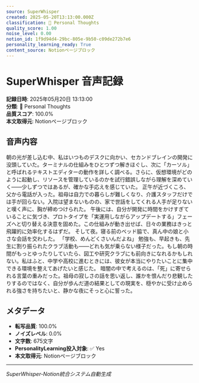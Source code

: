 ```yaml
---
source: SuperWhisper
created: 2025-05-20T13:13:00.000Z
classification: 💭 Personal Thoughts
quality_score: 1.00
noise_level: 0.00
notion_id: 1f9d94d4-29bc-805e-9b50-c09de272b7e6
personality_learning_ready: True
content_source: Notionページブロック
---
```


# SuperWhisper 音声記録

**記録日時**: 2025年05月20日 13:13:00  
**分類**: 💭 Personal Thoughts  
**品質スコア**: 100.0%  
**本文取得元**: Notionページブロック

## 音声内容

朝の光が差し込む中、私はいつものデスクに向かい、セカンドブレインの開発に没頭していた。ターミナルの仕組みをひとつずつ解きほぐし、次に「カーソル」と呼ばれるテキストエディターの動作を詳しく調べる。さらに、仮想環境がどのように起動し、リソースを管理しているのかを試行錯誤しながら理解を深めていく――少しずつではあるが、確かな手応えを感じていた。
正午が近づくころ、父から電話が入った。祖母は自力での暮らしが難しくなり、介護スタッフだけでは手が回らない。入院は望まないものの、家で世話をしてくれる人手が足りないと嘆く声に、胸が締めつけられた。
午後には、自分が開発に時間をかけすぎていることに気づき、プロトタイプを「実運用しながらアップデートする」フェーズへと切り替える決意を固めた。この仕組みが動き出せば、日々の業務はきっと飛躍的に効率化するはずだ。
そして夜。寝る前のベッド脇で、真ん中の娘と小さな会話を交わした。
「学校、めんどくさいんだよね」
勉強も、早起きも、先生に割り振られたクラブ活動も――どれも気が乗らない様子だった。もし朝の時間がもっとゆったりしていたら、図工や研究クラブにも前向きになれるかもしれない。私はふと、中学や高校に進むときには、彼女が本当にやりたいことに集中できる環境を整えてあげたいと感じた。
暗闇の中で考えるのは、「死」に寄せられる言葉の重みだった。祖母の寂しさの話を思い返し、誰かを恨んだり悲観したりするのではなく、自分が歩んだ道の結果としての現実を、穏やかに受け止められる強さを持ちたいと、静かな夜にそっと心に誓った。

## メタデータ

- **転写品質**: 100.0%
- **ノイズレベル**: 0.0%
- **文字数**: 675文字
- **PersonalityLearning投入対象**: ✅ Yes
- **本文取得元**: Notionページブロック

---
*SuperWhisper-Notion統合システム自動生成*
